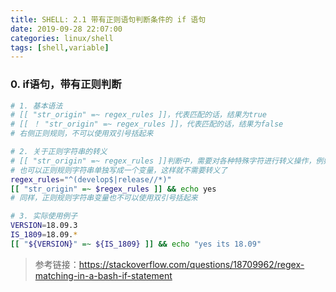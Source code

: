 ```yaml
---
title: SHELL: 2.1 带有正则语句判断条件的 if 语句
date: 2019-09-28 22:07:00
categories: linux/shell
tags: [shell,variable]
---
```


### 0. if语句，带有正则判断
``` bash
# 1. 基本语法
# [[ "str_origin" =~ regex_rules ]]，代表匹配的话，结果为true
# [[ ！ "str_origin" =~ regex_rules ]]，代表匹配的话，结果为false
# 右侧正则规则，不可以使用双引号括起来

# 2. 关于正则字符串的转义
# [[ "str_origin" =~ regex_rules ]]判断中，需要对各种特殊字符进行转义操作，例如#,$, ,%等
# 也可以正则规则字符串单独写成一个变量，这样就不需要转义了
regex_rules="^(develop$|release//*)"
[[ "str_origin" =~ $regex_rules ]] && echo yes
# 同样，正则规则字符串变量也不可以使用双引号括起来

# 3. 实际使用例子
VERSION=18.09.3
IS_1809=18.09.*
[[ "${VERSION}" =~ ${IS_1809} ]] && echo "yes its 18.09"
```
> 参考链接：https://stackoverflow.com/questions/18709962/regex-matching-in-a-bash-if-statement